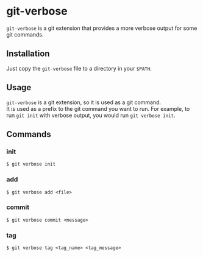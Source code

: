 # git-verbose

`git-verbose` is a git extension that provides a more verbose output for some git commands.


## Installation

Just copy the `git-verbose` file to a directory in your `$PATH`.

## Usage

`git-verbose` is a git extension, so it is used as a git command.\
It is used as a prefix to the git command you want to run. For example, to run `git init` with verbose output, you would run `git verbose init`.

## Commands

### init
```console
$ git verbose init
```

### add
```console
$ git verbose add <file>
```

### commit
```console
$ git verbose commit <message>
```

### tag
```console
$ git verbose tag <tag_name> <tag_message>
```



